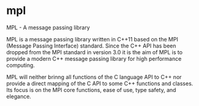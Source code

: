 # mpl
MPL - A message passing library

MPL is a message passing library written in C++11 based on the MPI 
(Message Passing Interface) standard.  Since the C++ API has been dropped 
from the MPI standard in version 3.0 it is the aim of MPL is to provide a 
modern C++ message passing library for high performance computing.

MPL will neither brinng all functions of the C language API to C++ nor 
provide a direct mapping of the C API to some C++ functions and classes. 
Its focus is on the MPI core functions, ease of use, type safety, and 
elegance. 
